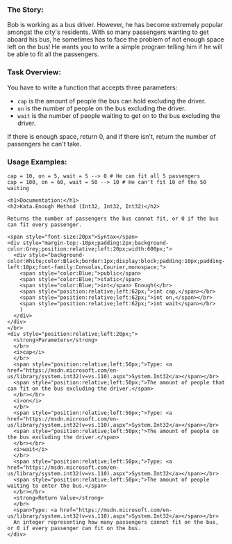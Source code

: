 ### The Story:
Bob is working as a bus driver. However, he has become extremely popular amongst the city's residents. With so many passengers wanting to get aboard his bus, he sometimes has to face the problem of not enough space left on the bus! He wants you to write a simple program telling him if he will be able to fit all the passengers.

### Task Overview:

You have to write a function that accepts three parameters: 
* `cap` is the amount of people the bus can hold excluding the driver.
* `on` is the number of people on the bus excluding the driver.
* `wait` is the number of people waiting to get on to the bus excluding the driver.

If there is enough space, return 0, and if there isn't, return the number of passengers he can't take.

### Usage Examples:

```
cap = 10, on = 5, wait = 5 --> 0 # He can fit all 5 passengers
cap = 100, on = 60, wait = 50 --> 10 # He can't fit 10 of the 50 waiting
```

```if:csharp
<h1>Documentation:</h1>
<h2>Kata.Enough Method (Int32, Int32, Int32)</h2>

Returns the number of passengers the bus cannot fit, or 0 if the bus can fit every passenger.

<span style="font-size:20px">Syntax</span>
<div style="margin-top:-10px;padding:2px;background-color:Grey;position:relative;left:20px;width:600px;">
  <div style="background-color:White;color:Black;border:1px;display:block;padding:10px;padding-left:18px;font-family:Consolas,Courier,monospace;">
    <span style="color:Blue;">public</span>
    <span style="color:Blue;">static</span>
    <span style="color:Blue;">int</span> Enough(</br>
    <span style="position:relative;left:62px;">int cap,</span></br>
    <span style="position:relative;left:62px;">int on,</span></br>
    <span style="position:relative;left:62px;">int wait</span></br>
    )
  </div>
</div>
</br>
<div style="position:relative;left:20px;">
  <strong>Parameters</strong>
  </br>
  <i>cap</i>
  </br>
  <span style="position:relative;left:50px;">Type: <a href="https://msdn.microsoft.com/en-us/library/system.int32(v=vs.110).aspx">System.Int32</a></span></br>
  <span style="position:relative;left:50px;">The amount of people that can fit on the bus excluding the driver.</span>
  </br></br>
  <i>on</i>
  </br>
  <span style="position:relative;left:50px;">Type: <a href="https://msdn.microsoft.com/en-us/library/system.int32(v=vs.110).aspx">System.Int32</a></span></br>
  <span style="position:relative;left:50px;">The amount of people on the bus excluding the driver.</span>
  </br></br>
  <i>wait</i>
  </br>
  <span style="position:relative;left:50px;">Type: <a href="https://msdn.microsoft.com/en-us/library/system.int32(v=vs.110).aspx">System.Int32</a></span></br>
  <span style="position:relative;left:50px;">The amount of people waiting to enter the bus.</span>
  </br></br>
  <strong>Return Value</strong>
  </br>
  <span>Type: <a href="https://msdn.microsoft.com/en-us/library/system.int32(v=vs.110).aspx">System.Int32</a></span></br>
  An integer representing how many passengers cannot fit on the bus, or 0 if every passenger can fit on the bus.
</div>
```

